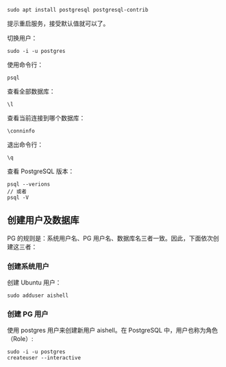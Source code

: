 




    sudo apt install postgresql postgresql-contrib


提示重启服务，接受默认值就可以了。

切换用户：

    sudo -i -u postgres

使用命令行：

    psql

查看全部数据库：

    \l

查看当前连接到哪个数据库：

    \conninfo

退出命令行：

    \q

查看 PostgreSQL 版本：

    psql --verions
    // 或者
    psql -V


## 创建用户及数据库

PG 的规则是：系统用户名、PG 用户名、数据库名三者一致。因此，下面依次创建这三者：

### 创建系统用户

创建 Ubuntu 用户：

    sudo adduser aishell

### 创建 PG 用户

使用 postgres 用户来创建新用户 aishell。在 PostgreSQL 中，用户也称为角色（Role）:

    sudo -i -u postgres
    createuser --interactive

